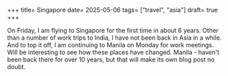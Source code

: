 
+++
title= Singapore
date= 2025-05-06
tags= ["travel", "asia"]
draft= true
+++

On Friday, I am flying to Singapore for the first time in about 6 years. Other than a number of work trips to India, I have not been back in Asia in a while. And to top it off, I am continuing to Manila on Monday for work meetings. Will be interesting to see how these places have changed. Manila - haven't been back there for over 10 years, but that will make its own blog post no doubt. 
